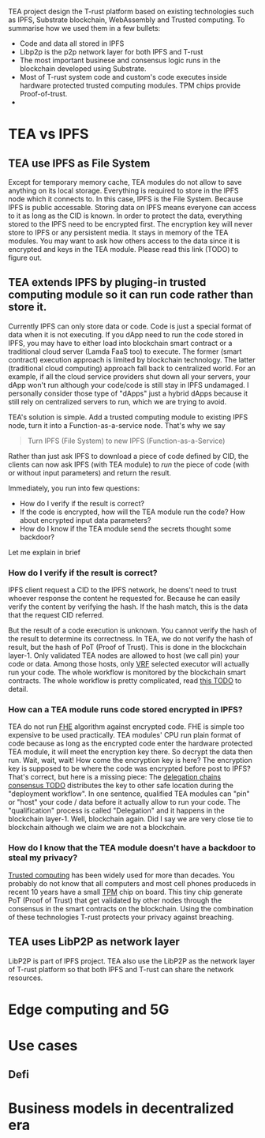 TEA project design the T-rust platform based on existing technologies such as IPFS, Substrate blockchain, WebAssembly and Trusted computing. To summarise how we used them in a few bullets:
- Code and data all stored in IPFS
- Libp2p is the p2p network layer for both IPFS and T-rust
- The most important businese and consensus logic runs in the blockchain developed using Substrate.
- Most of T-rust system code and custom's code executes inside hardware protected trusted computing modules. TPM chips provide Proof-of-trust.
- 
# TEA vs IPFS
## TEA use IPFS as File System
Except for temporary memory cache, TEA modules do not allow to save anything on its local storage. Everything is required to store in the IPFS node which it connects to.
In this case, IPFS is the File System. Because IPFS is public accessable. Storing data on IPFS means everyone can access to it as long as the CID is known. In order to protect the data, everything stored to the IPFS need to be encrypted first. The encryption key will never store to IPFS or any persistent media. It stays in memory of the TEA modules. You may want to ask how others access to the data since it is encrypted and keys in the TEA module. Please read this link (TODO) to figure out.

## TEA extends IPFS by pluging-in trusted computing module so it can run code rather than store it.
Currently IPFS can only store data or code. Code is just a special format of data when it is not executing. If you dApp need to run the code stored in IPFS, you may have to either load into blockchain smart contract or a traditional cloud server (Lamda FaaS too) to execute. The former (smart contract) execution approach is limited by blockchain technology. The latter (traditional cloud computing) approach fall back to centralized world. For an example, if all the cloud service providers shut down all your servers, your dApp won't run although your code/code is still stay in IPFS undamaged. I personally consider those type of "dApps" just a hybrid dApps because it still rely on centralized servers to run, which we are trying to avoid.

TEA's solution is simple. Add a trusted computing module to existing IPFS node, turn it into a Function-as-a-service node. That's why we say
> Turn IPFS (File System) to new IPFS (Function-as-a-Service)

Rather than just ask IPFS to download a piece of code defined by CID, the clients can now ask IPFS (with TEA module) to *run* the piece of code (with or without input parameters) and return the result.

Immediately, you run into few questions:
- How do I verify if the result is correct?
- If the code is encrypted, how will the TEA module run the code? How about encrypted input data parameters?
- How do I know if the TEA module send the secrets thought some backdoor?

Let me explain in brief
### How do I verify if the result is correct?
IPFS client request a CID to the IPFS network, he doens't need to trust whoever response the content he requested for. Because he can easily verify the content by verifying the hash. If the hash match, this is the data that the request CID referred.

But the result of a code execution is unknown. You cannot verify the hash of the result to determine its correctness. In TEA, we do not verify the hash of result, but the hash of PoT (Proof of Trust). This is done in the blockchain layer-1. Only validated TEA nodes are allowed to host (we call pin) your code or data. Among those hosts, only [VRF](https://en.wikipedia.org/wiki/Verifiable_random_function) selected executor will actually run your code. The whole workflow is monitored by the blockchain smart contracts. The whole workflow is pretty complicated, read [this TODO]() to detail.    

### How can a TEA module runs code stored encrypted in IPFS?
TEA do not run [FHE](https://en.wikipedia.org/wiki/Homomorphic_encryption) algorithm against encrypted code. FHE is simple too expensive to be used practically. TEA modules' CPU run plain format of code because as long as the encrypted code enter the hardware protected TEA module, it will meet the encryption key there. So decrypt the data then run. Wait, wait, wait! How come the encryption key is here? The encryption key is supposed to be where the code was encrypted before post to IPFS? That's correct, but here is a missing piece: The [delegation chains consensus TODO]() distributes the key to other safe location during the "deployment workflow". In one sentence, qualified TEA modules can "pin" or "host" your code / data before it actually allow to run your code. The "qualification" process is called "Delegation" and it happens in the blockchain layer-1. Well, blockchain again. Did I say we are very close tie to blockchain although we claim we are not a blockchain.

### How do I know that the TEA module doesn't have a backdoor to steal my privacy?

[Trusted computing](https://en.wikipedia.org/wiki/Trusted_Computing) has been widely used for more than decades. You probably do not know that all computers and most cell phones produceds in recent 10 years have a small [TPM](https://en.wikipedia.org/wiki/Trusted_Platform_Module) chip on board. This tiny chip generate PoT (Proof of Trust) that get validated by other nodes through the consensus in the smart contracts on the blockchain. Using the combination of these technologies T-rust protects your privacy against breaching. 

## TEA uses LibP2P as network layer

LibP2P is part of IPFS project. TEA also use the LibP2P as the network layer of T-rust platform so that both IPFS and T-rust can share the network resources.

# Edge computing and 5G

# Use cases
## Defi

# Business models in decentralized era


